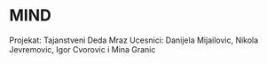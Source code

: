 # MIND

Projekat: Tajanstveni Deda Mraz
Ucesnici: Danijela Mijailovic, Nikola Jevremovic, Igor Cvorovic i Mina Granic
